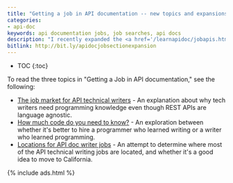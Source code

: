 ```yaml
---
title: "Getting a job in API documentation -- new topics and expansions in my API doc course"
categories:
- api-doc
keywords: api documentation jobs, job searches, api docs
description: "I recently expanded the <a href='/learnapidoc/jobapis.html'>Getting a job in API documentation</a> section in my <a href='/learnapidoc/'>API documentation course</a>. This section explores issues such as why API technical writers need programming knowledge, the tradeoffs between being a writer who learns programming versus a programmer who learns writing, states in the U.S. where most of the API documentation jobs are located (and whether you should move there), and more."
bitlink: http://bit.ly/apidocjobsectionexpansion
---
```


* TOC
{:toc}

To read the three topics in "Getting a Job in API documentation," see the following:

* [The job market for API technical writers](/learnapidoc/jobapis_overview.html) - An explanation about why tech writers need programming knowledge even though REST APIs are language agnostic.
* [How much code do you need to know?](/learnapidoc/jobapis_learning_code.html) - An exploration between whether it's better to hire a programmer who learned writing or a writer who learned programming.
* [Locations for API doc writer jobs](/learnapidoc/jobapis_location.html) - An attempt to determine where most of the API technical writing jobs are located, and whether it's a good idea to move to California.

{% include ads.html %}
